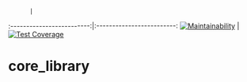           |  
:-------------------------:|:-------------------------:
[![Maintainability](https://api.codeclimate.com/v1/badges/83a7e859352bdbc910f5/maintainability)](https://codeclimate.com/github/Amyavow/core_library/maintainability)   |  [![Test Coverage](https://api.codeclimate.com/v1/badges/83a7e859352bdbc910f5/test_coverage)](https://codeclimate.com/github/Amyavow/core_library/test_coverage)

# core_library
